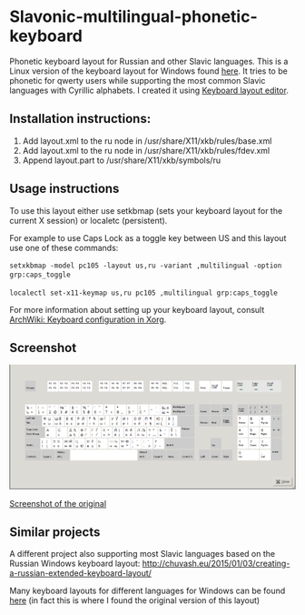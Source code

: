 # Slavonic-multilingual-phonetic-keyboard
Phonetic keyboard layout for Russian and other Slavic languages.
This is a Linux version of the keyboard layout for Windows found [here](http://www.tyflonet.com/siciliano/kbdrutrl.zip).
It tries to be phonetic for qwerty users while supporting the most common Slavic languages with Cyrillic alphabets.
I created it using [Keyboard layout editor](https://github.com/simos/keyboardlayouteditor).

## Installation instructions:

1. Add layout.xml to the ru node in /usr/share/X11/xkb/rules/base.xml
2. Add layout.xml to the ru node in /usr/share/X11/xkb/rules/fdev.xml
3. Append layout.part to /usr/share/X11/xkb/symbols/ru

## Usage instructions
To use this layout either use setkbmap (sets your keyboard layout for the current X session) or localetc (persistent).

For example to use Caps Lock as a toggle key between US and this layout use one of these commands:

    setxkbmap -model pc105 -layout us,ru -variant ,multilingual -option grp:caps_toggle

    localectl set-x11-keymap us,ru pc105 ,multilingual grp:caps_toggle

For more information about setting up your keyboard layout, consult [ArchWiki: Keyboard configuration in Xorg](https://wiki.archlinux.org/index.php/Keyboard_configuration_in_Xorg).

## Screenshot
![Screenshot](https://github.com/Somelauw/Slavonic-multilingual-phonetic-keyboard/blob/master/screenshot.png)

[Screenshot of the original](http://kbd-intl.narod.ru/images/ru-trl.png)

## Similar projects
A different project also supporting most Slavic languages based on the Russian Windows keyboard layout:
http://chuvash.eu/2015/01/03/creating-a-russian-extended-keyboard-layout/

Many keyboard layouts for different languages for Windows can be found [here](http://kbd-intl.narod.ru/english/layouts) (in fact this is where I found the original version of this layout) 
